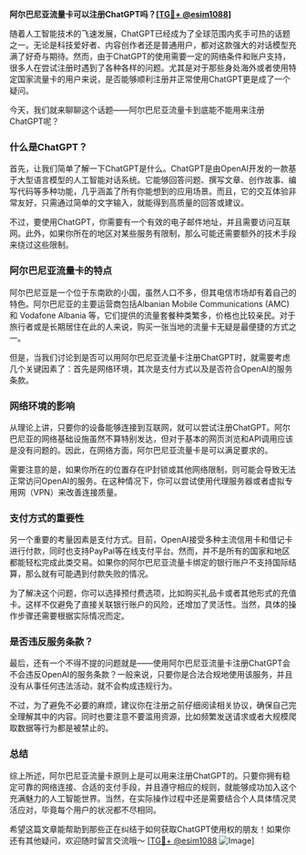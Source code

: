 **阿尔巴尼亚流量卡可以注册ChatGPT吗？[[TG💪+ @esim1088](https://t.me/s/esim1088)]**

随着人工智能技术的飞速发展，ChatGPT已经成为了全球范围内炙手可热的话题之一。无论是科技爱好者、内容创作者还是普通用户，都对这款强大的对话模型充满了好奇与期待。然而，由于ChatGPT的使用需要一定的网络条件和账户支持，很多人在尝试注册时遇到了各种各样的问题。尤其是对于那些身处海外或者使用特定国家流量卡的用户来说，是否能够顺利注册并正常使用ChatGPT更是成了一个疑问。

今天，我们就来聊聊这个话题——阿尔巴尼亚流量卡到底能不能用来注册ChatGPT呢？

### 什么是ChatGPT？
首先，让我们简单了解一下ChatGPT是什么。ChatGPT是由OpenAI开发的一款基于大型语言模型的人工智能对话系统。它能够回答问题、撰写文章、创作故事、编写代码等多种功能，几乎涵盖了所有你能想到的应用场景。而且，它的交互体验非常友好，只需通过简单的文字输入，就能得到高质量的回答或建议。

不过，要使用ChatGPT，你需要有一个有效的电子邮件地址，并且需要访问互联网。此外，如果你所在的地区对某些服务有限制，那么可能还需要额外的技术手段来绕过这些限制。

### 阿尔巴尼亚流量卡的特点
阿尔巴尼亚是一个位于东南欧的小国，虽然人口不多，但其电信市场却有着自己的特色。阿尔巴尼亚的主要运营商包括Albanian Mobile Communications (AMC) 和 Vodafone Albania 等，它们提供的流量套餐种类繁多，价格也比较亲民。对于旅行者或是长期居住在此的人来说，购买一张当地的流量卡无疑是最便捷的方式之一。

但是，当我们讨论到是否可以用阿尔巴尼亚流量卡注册ChatGPT时，就需要考虑几个关键因素了：首先是网络环境，其次是支付方式以及是否符合OpenAI的服务条款。

### 网络环境的影响
从理论上讲，只要你的设备能够连接到互联网，就可以尝试注册ChatGPT。阿尔巴尼亚的网络基础设施虽然不算特别发达，但对于基本的网页浏览和API调用应该是没有问题的。因此，在网络方面，阿尔巴尼亚流量卡是可以满足要求的。

需要注意的是，如果你所在的位置存在IP封锁或其他网络限制，则可能会导致无法正常访问OpenAI的服务。在这种情况下，你可以尝试使用代理服务器或者虚拟专用网（VPN）来改善连接质量。

### 支付方式的重要性
另一个重要的考量因素是支付方式。目前，OpenAI接受多种主流信用卡和借记卡进行付款，同时也支持PayPal等在线支付平台。然而，并不是所有的国家和地区都能轻松完成此类交易。如果你的阿尔巴尼亚流量卡绑定的银行账户不支持国际结算，那么就有可能遇到付款失败的情况。

为了解决这个问题，你可以选择预付费选项，比如购买礼品卡或者其他形式的充值卡。这样不仅避免了直接关联银行账户的风险，还增加了灵活性。当然，具体的操作步骤还需要根据实际情况而定。

### 是否违反服务条款？
最后，还有一个不得不提的问题就是——使用阿尔巴尼亚流量卡注册ChatGPT会不会违反OpenAI的服务条款？一般来说，只要你是合法合规地使用该服务，并且没有从事任何违法活动，就不会构成违规行为。

不过，为了避免不必要的麻烦，建议你在注册之前仔细阅读相关协议，确保自己完全理解其中的内容。同时也要注意不要滥用资源，比如频繁发送请求或者大规模爬取数据等行为都是被禁止的。

### 总结
综上所述，阿尔巴尼亚流量卡原则上是可以用来注册ChatGPT的。只要你拥有稳定可靠的网络连接、合适的支付手段，并且遵守相应的规则，就能够成功加入这个充满魅力的人工智能世界。当然，在实际操作过程中还是需要结合个人具体情况灵活应对，毕竟每个用户的状况都不尽相同。

希望这篇文章能帮助到那些正在纠结于如何获取ChatGPT使用权的朋友！如果你还有其他疑问，欢迎随时留言交流哦～ [[TG💪+ @esim1088](https://t.me/s/esim1088) ![Image](https://i.postimg.cc/4NQfJmqS/Snipaste-2025-05-13-00-14-12.png)]